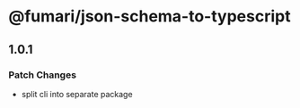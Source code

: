 # @fumari/json-schema-to-typescript

## 1.0.1

### Patch Changes

- split cli into separate package
